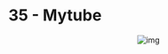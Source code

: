 # **35 -  Mytube**

<div align="center">
<img src="https://gpx.ge/challenge/js/img/35_mytube.gif" alt="img">
</div>
